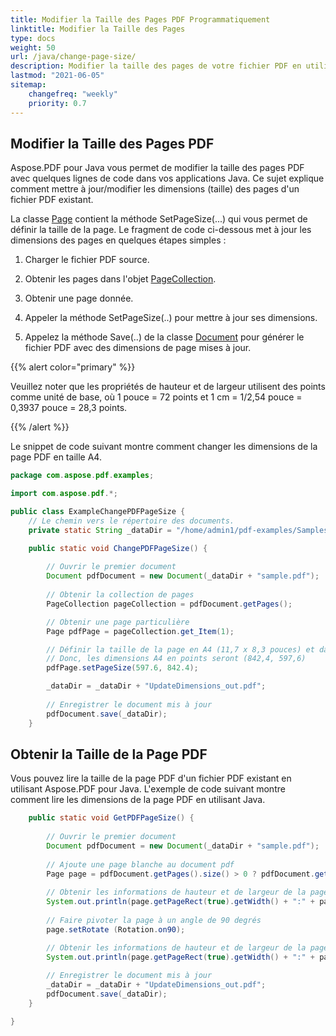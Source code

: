 ```yaml
---
title: Modifier la Taille des Pages PDF Programmatiquement
linktitle: Modifier la Taille des Pages
type: docs
weight: 50
url: /java/change-page-size/
description: Modifier la taille des pages de votre fichier PDF en utilisant la bibliothèque Java.
lastmod: "2021-06-05"
sitemap:
    changefreq: "weekly"
    priority: 0.7
---
```


## Modifier la Taille des Pages PDF

Aspose.PDF pour Java vous permet de modifier la taille des pages PDF avec quelques lignes de code dans vos applications Java. Ce sujet explique comment mettre à jour/modifier les dimensions (taille) des pages d'un fichier PDF existant.

La classe [Page](https://reference.aspose.com/pdf//java/com.aspose.pdf/page) contient la méthode SetPageSize(...) qui vous permet de définir la taille de la page. Le fragment de code ci-dessous met à jour les dimensions des pages en quelques étapes simples :

1. Charger le fichier PDF source.
1. Obtenir les pages dans l'objet [PageCollection](https://reference.aspose.com/pdf/java/com.aspose.pdf.class-use/pagecollection).
1. Obtenir une page donnée.
1. Appeler la méthode SetPageSize(..) pour mettre à jour ses dimensions.

1. Appelez la méthode Save(..) de la classe [Document](https://reference.aspose.com/pdf/java/com.aspose.pdf/Document) pour générer le fichier PDF avec des dimensions de page mises à jour.

{{% alert color="primary" %}}

Veuillez noter que les propriétés de hauteur et de largeur utilisent des points comme unité de base, où 1 pouce = 72 points et 1 cm = 1/2,54 pouce = 0,3937 pouce = 28,3 points.

{{% /alert %}}

Le snippet de code suivant montre comment changer les dimensions de la page PDF en taille A4.

```java
package com.aspose.pdf.examples;

import com.aspose.pdf.*;

public class ExampleChangePDFPageSize {
    // Le chemin vers le répertoire des documents.
    private static String _dataDir = "/home/admin1/pdf-examples/Samples/";

    public static void ChangePDFPageSize() {
        
        // Ouvrir le premier document
        Document pdfDocument = new Document(_dataDir + "sample.pdf");
                
        // Obtenir la collection de pages
        PageCollection pageCollection = pdfDocument.getPages();

        // Obtenir une page particulière
        Page pdfPage = pageCollection.get_Item(1);

        // Définir la taille de la page en A4 (11,7 x 8,3 pouces) et dans Aspose.Pdf, 1 pouce = 72 points
        // Donc, les dimensions A4 en points seront (842,4, 597,6)
        pdfPage.setPageSize(597.6, 842.4);

        _dataDir = _dataDir + "UpdateDimensions_out.pdf";
        
        // Enregistrer le document mis à jour
        pdfDocument.save(_dataDir);
    }
```


## Obtenir la Taille de la Page PDF

Vous pouvez lire la taille de la page PDF d'un fichier PDF existant en utilisant Aspose.PDF pour Java. L'exemple de code suivant montre comment lire les dimensions de la page PDF en utilisant Java.

```java
    public static void GetPDFPageSize() {
        
        // Ouvrir le premier document
        Document pdfDocument = new Document(_dataDir + "sample.pdf");
                
        // Ajoute une page blanche au document pdf
        Page page = pdfDocument.getPages().size() > 0 ? pdfDocument.getPages().get_Item(1) : pdfDocument.getPages().add();
        
        // Obtenir les informations de hauteur et de largeur de la page
        System.out.println(page.getPageRect(true).getWidth() + ":" + page.getPageRect(true).getHeight());
        
        // Faire pivoter la page à un angle de 90 degrés
        page.setRotate (Rotation.on90);

        // Obtenir les informations de hauteur et de largeur de la page
        System.out.println(page.getPageRect(true).getWidth() + ":" + page.getPageRect(true).getHeight());
        
        // Enregistrer le document mis à jour
        _dataDir = _dataDir + "UpdateDimensions_out.pdf";
        pdfDocument.save(_dataDir);
    }

}
```